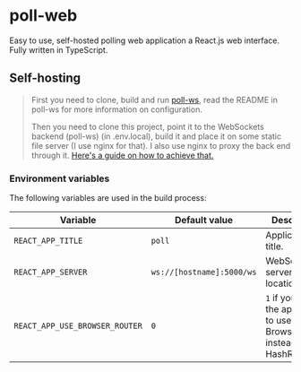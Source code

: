 # poll-web

Easy to use, self-hosted polling web application a React.js web interface. Fully written in TypeScript.

## Self-hosting

> First you need to clone, build and run [poll-ws](https://github.com/mat-sz/poll-ws), read the README in poll-ws for more information on configuration.
>
> Then you need to clone this project, point it to the WebSockets backend (poll-ws) (in .env.local), build it and place it on some static file server (I use nginx for that). I also use nginx to proxy the back end through it. [Here's a guide on how to achieve that.](https://www.nginx.com/blog/websocket-nginx/)

### Environment variables

The following variables are used in the build process:

| Variable                       | Default value             | Description                                                                 |
| ------------------------------ | ------------------------- | --------------------------------------------------------------------------- |
| `REACT_APP_TITLE`              | `poll`                    | Application title.                                                          |
| `REACT_APP_SERVER`             | `ws://[hostname]:5000/ws` | WebSockets server location.                                                 |
| `REACT_APP_USE_BROWSER_ROUTER` | `0`                       | `1` if you want the application to use BrowserRouter instead of HashRouter. |
